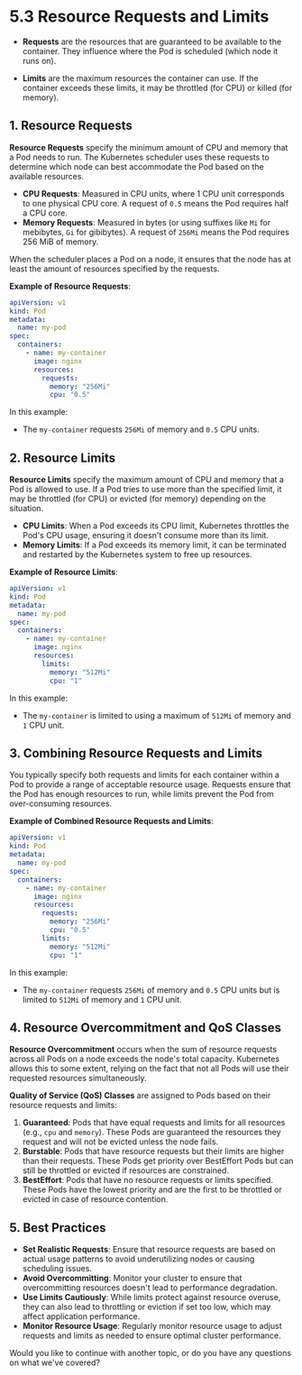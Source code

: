 # **5.3 Resource Requests and Limits**

- **Requests** are the resources that are guaranteed to be available to the container. They influence where the Pod is scheduled (which node it runs on).

- **Limits** are the maximum resources the container can use. If the container exceeds these limits, it may be throttled (for CPU) or killed (for memory).

## **1. Resource Requests**

**Resource Requests** specify the minimum amount of CPU and memory that a Pod needs to run. The Kubernetes scheduler uses these requests to determine which node can best accommodate the Pod based on the available resources.

- **CPU Requests**: Measured in CPU units, where 1 CPU unit corresponds to one physical CPU core. A request of `0.5` means the Pod requires half a CPU core.
- **Memory Requests**: Measured in bytes (or using suffixes like `Mi` for mebibytes, `Gi` for gibibytes). A request of `256Mi` means the Pod requires 256 MiB of memory.

When the scheduler places a Pod on a node, it ensures that the node has at least the amount of resources specified by the requests.

**Example of Resource Requests**:

```yaml
apiVersion: v1
kind: Pod
metadata:
  name: my-pod
spec:
  containers:
    - name: my-container
      image: nginx
      resources:
        requests:
          memory: "256Mi"
          cpu: "0.5"
```

In this example:

- The `my-container` requests `256Mi` of memory and `0.5` CPU units.

## **2. Resource Limits**

**Resource Limits** specify the maximum amount of CPU and memory that a Pod is allowed to use. If a Pod tries to use more than the specified limit, it may be throttled (for CPU) or evicted (for memory) depending on the situation.

- **CPU Limits**: When a Pod exceeds its CPU limit, Kubernetes throttles the Pod's CPU usage, ensuring it doesn't consume more than its limit.
- **Memory Limits**: If a Pod exceeds its memory limit, it can be terminated and restarted by the Kubernetes system to free up resources.

**Example of Resource Limits**:

```yaml
apiVersion: v1
kind: Pod
metadata:
  name: my-pod
spec:
  containers:
    - name: my-container
      image: nginx
      resources:
        limits:
          memory: "512Mi"
          cpu: "1"
```

In this example:

- The `my-container` is limited to using a maximum of `512Mi` of memory and `1` CPU unit.

## **3. Combining Resource Requests and Limits**

You typically specify both requests and limits for each container within a Pod to provide a range of acceptable resource usage. Requests ensure that the Pod has enough resources to run, while limits prevent the Pod from over-consuming resources.

**Example of Combined Resource Requests and Limits**:

```yaml
apiVersion: v1
kind: Pod
metadata:
  name: my-pod
spec:
  containers:
    - name: my-container
      image: nginx
      resources:
        requests:
          memory: "256Mi"
          cpu: "0.5"
        limits:
          memory: "512Mi"
          cpu: "1"
```

In this example:

- The `my-container` requests `256Mi` of memory and `0.5` CPU units but is limited to `512Mi` of memory and `1` CPU unit.

## **4. Resource Overcommitment and QoS Classes**

**Resource Overcommitment** occurs when the sum of resource requests across all Pods on a node exceeds the node's total capacity. Kubernetes allows this to some extent, relying on the fact that not all Pods will use their requested resources simultaneously.

**Quality of Service (QoS) Classes** are assigned to Pods based on their resource requests and limits:

1. **Guaranteed**: Pods that have equal requests and limits for all resources (e.g., `cpu` and `memory`). These Pods are guaranteed the resources they request and will not be evicted unless the node fails.
2. **Burstable**: Pods that have resource requests but their limits are higher than their requests. These Pods get priority over BestEffort Pods but can still be throttled or evicted if resources are constrained.
3. **BestEffort**: Pods that have no resource requests or limits specified. These Pods have the lowest priority and are the first to be throttled or evicted in case of resource contention.

## **5. Best Practices**

- **Set Realistic Requests**: Ensure that resource requests are based on actual usage patterns to avoid underutilizing nodes or causing scheduling issues.
- **Avoid Overcommitting**: Monitor your cluster to ensure that overcommitting resources doesn't lead to performance degradation.
- **Use Limits Cautiously**: While limits protect against resource overuse, they can also lead to throttling or eviction if set too low, which may affect application performance.
- **Monitor Resource Usage**: Regularly monitor resource usage to adjust requests and limits as needed to ensure optimal cluster performance.

Would you like to continue with another topic, or do you have any questions on what we've covered?
